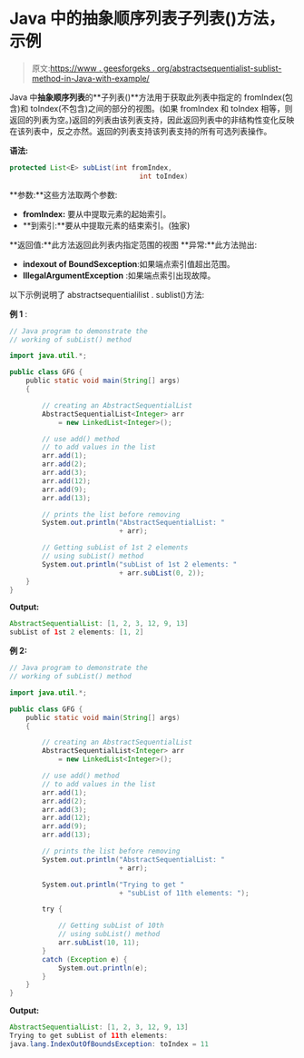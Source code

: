 # Java 中的抽象顺序列表子列表()方法，示例

> 原文:[https://www . geesforgeks . org/abstractsequentialist-sublist-method-in-Java-with-example/](https://www.geeksforgeeks.org/abstractsequentiallist-sublist-method-in-java-with-example/)

Java 中**抽象顺序列表**的**子列表()**方法用于获取此列表中指定的 fromIndex(包含)和 toIndex(不包含)之间的部分的视图。(如果 fromIndex 和 toIndex 相等，则返回的列表为空。)返回的列表由该列表支持，因此返回列表中的非结构性变化反映在该列表中，反之亦然。返回的列表支持该列表支持的所有可选列表操作。

**语法:**

```java
protected List<E> subList(int fromIndex, 
                                int toIndex)

```

**参数:**这些方法取两个参数:

*   **fromIndex:** 要从中提取元素的起始索引。
*   **到索引:**要从中提取元素的结束索引。(独家)

**返回值:**此方法返回此列表内指定范围的视图
**异常:**此方法抛出:

*   **indexout of BoundSexception**:如果端点索引值超出范围。
*   **IllegalArgumentException** :如果端点索引出现故障。

以下示例说明了 abstractsequentialilist . sublist()方法:

**例 1** :

```java
// Java program to demonstrate the
// working of subList() method

import java.util.*;

public class GFG {
    public static void main(String[] args)
    {

        // creating an AbstractSequentialList
        AbstractSequentialList<Integer> arr
            = new LinkedList<Integer>();

        // use add() method
        // to add values in the list
        arr.add(1);
        arr.add(2);
        arr.add(3);
        arr.add(12);
        arr.add(9);
        arr.add(13);

        // prints the list before removing
        System.out.println("AbstractSequentialList: "
                           + arr);

        // Getting subList of 1st 2 elements
        // using subList() method
        System.out.println("subList of 1st 2 elements: "
                           + arr.subList(0, 2));
    }
}
```

**Output:**

```java
AbstractSequentialList: [1, 2, 3, 12, 9, 13]
subList of 1st 2 elements: [1, 2]

```

**例 2:**

```java
// Java program to demonstrate the
// working of subList() method

import java.util.*;

public class GFG {
    public static void main(String[] args)
    {

        // creating an AbstractSequentialList
        AbstractSequentialList<Integer> arr
            = new LinkedList<Integer>();

        // use add() method
        // to add values in the list
        arr.add(1);
        arr.add(2);
        arr.add(3);
        arr.add(12);
        arr.add(9);
        arr.add(13);

        // prints the list before removing
        System.out.println("AbstractSequentialList: "
                           + arr);

        System.out.println("Trying to get "
                           + "subList of 11th elements: ");

        try {

            // Getting subList of 10th
            // using subList() method
            arr.subList(10, 11);
        }
        catch (Exception e) {
            System.out.println(e);
        }
    }
}
```

**Output:**

```java
AbstractSequentialList: [1, 2, 3, 12, 9, 13]
Trying to get subList of 11th elements: 
java.lang.IndexOutOfBoundsException: toIndex = 11

```